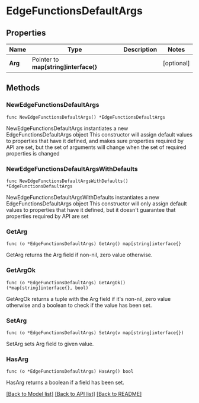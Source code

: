 # EdgeFunctionsDefaultArgs

## Properties

Name | Type | Description | Notes
------------ | ------------- | ------------- | -------------
**Arg** | Pointer to **map[string]interface{}** |  | [optional] 

## Methods

### NewEdgeFunctionsDefaultArgs

`func NewEdgeFunctionsDefaultArgs() *EdgeFunctionsDefaultArgs`

NewEdgeFunctionsDefaultArgs instantiates a new EdgeFunctionsDefaultArgs object
This constructor will assign default values to properties that have it defined,
and makes sure properties required by API are set, but the set of arguments
will change when the set of required properties is changed

### NewEdgeFunctionsDefaultArgsWithDefaults

`func NewEdgeFunctionsDefaultArgsWithDefaults() *EdgeFunctionsDefaultArgs`

NewEdgeFunctionsDefaultArgsWithDefaults instantiates a new EdgeFunctionsDefaultArgs object
This constructor will only assign default values to properties that have it defined,
but it doesn't guarantee that properties required by API are set

### GetArg

`func (o *EdgeFunctionsDefaultArgs) GetArg() map[string]interface{}`

GetArg returns the Arg field if non-nil, zero value otherwise.

### GetArgOk

`func (o *EdgeFunctionsDefaultArgs) GetArgOk() (*map[string]interface{}, bool)`

GetArgOk returns a tuple with the Arg field if it's non-nil, zero value otherwise
and a boolean to check if the value has been set.

### SetArg

`func (o *EdgeFunctionsDefaultArgs) SetArg(v map[string]interface{})`

SetArg sets Arg field to given value.

### HasArg

`func (o *EdgeFunctionsDefaultArgs) HasArg() bool`

HasArg returns a boolean if a field has been set.


[[Back to Model list]](../README.md#documentation-for-models) [[Back to API list]](../README.md#documentation-for-api-endpoints) [[Back to README]](../README.md)


